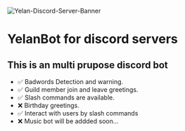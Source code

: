 
![Yelan-Discord-Server-Banner](https://discordapp.com/api/guilds/1150429036833677433/widget.png?style=banner2)
# YelanBot for discord servers
## This is an multi prupose discord bot 
- ✅ Badwords Detection and warning.
- ✅ Guild member join and leave greetings.
- ✅ Slash commands are available.
- ❌ Birthday greetings.
- ✅ Interact with users by slash commands
- ❌ Music bot will be addded soon...
